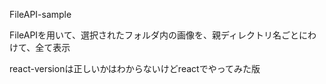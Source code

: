 FileAPI-sample

FileAPIを用いて、選択されたフォルダ内の画像を、親ディレクトリ名ごとにわけて、全て表示

react-versionは正しいかはわからないけどreactでやってみた版